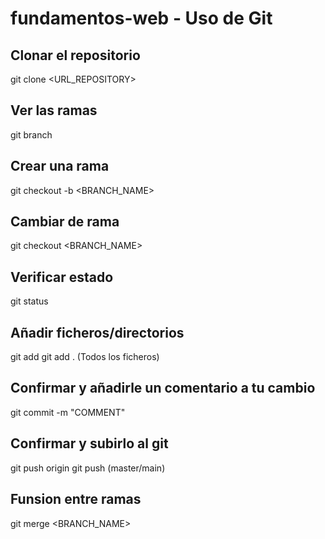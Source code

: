 # fundamentos-web - Uso de Git


## Clonar el repositorio

git clone <URL_REPOSITORY>

## Ver las ramas

git branch

## Crear una rama

git checkout -b <BRANCH_NAME>

## Cambiar de rama

git checkout <BRANCH_NAME>

## Verificar estado

git status

## Añadir ficheros/directorios

git add <FILES>
git add . (Todos los ficheros)

## Confirmar y añadirle un comentario a tu cambio

git commit -m "COMMENT"

## Confirmar y subirlo al git

git push origin <BRANCH>
git push (master/main)

## Funsion entre ramas

git merge <BRANCH_NAME>
